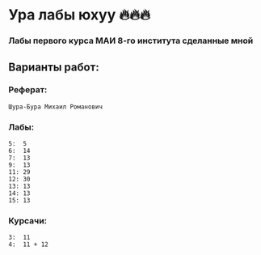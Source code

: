# Ура лабы юхуу 🔥🔥🔥
### Лабы первого курса МАИ 8-го института сделанные мной

## Варианты работ:

### Реферат:
```
Шура-Бура Михаил Романович
```

### Лабы: 
```
5:  5
6:  14
7:  13
9:  13
11: 29
12: 30
13: 13
14: 13
15: 13
```

### Курсачи:
```
3:  11
4:  11 + 12
```
